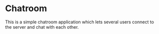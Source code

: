 # Chatroom
This is a simple chatroom application which lets several users connect to the server and chat with each other.

